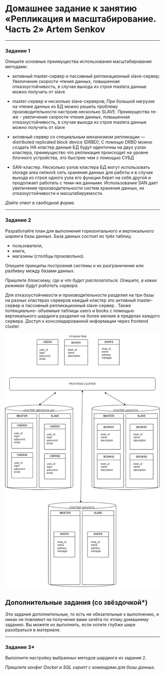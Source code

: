 # Домашнее задание к занятию «Репликация и масштабирование. Часть 2» Artem Senkov
---

### Задание 1

Опишите основные преимущества использования масштабирования методами:

- активный master-сервер и пассивный репликационный slave-сервер;
Увеличение скорости чтения данных, повышенная отказоустойчивость, в случае выхода из строя mastera данные можно получить от slave

- master-сервер и несколько slave-серверов;
  При большой нагрузке на чтение данных из БД можно решить проблему производительности настроив несколько SLAVE. Преимущества те-же - увеличение скорости чтения данных, повышенная отказоустойчивость, в случае выхода из строя mastera данные можно получить от slave
  
- активный сервер со специальным механизмом репликации — distributed replicated block device (DRBD);
С помощю DRBD можно создать HA кластер данные БД будут идентичны на двух узлах кластера, преимущество что репликация происходит на уровне блочного устройства, это быстрее чем с помощью СУБД

- SAN-кластер.
Несколько узлов кластера БД могут использовать storage area network сеть хранения данных для работы и в случае выхода из строя одного узла его функции берет на себя другой и продолжает работать с теми-же данными. Использование SAN дает увеличение производительности систем хранения данных, их отказоустойчивости и масштабируемости. 

*Дайте ответ в свободной форме.*

---

### Задание 2


Разработайте план для выполнения горизонтального и вертикального шаринга базы данных. База данных состоит из трёх таблиц: 

- пользователи, 
- книги, 
- магазины (столбцы произвольно). 

Опишите принципы построения системы и их разграничение или разбивку между базами данных.

*Пришлите блоксхему, где и что будет располагаться. Опишите, в каких режимах будут работать сервера.* 

Для отказоустойчивости и производительности разделил на три базы на разных кластерах серверов каждый кластер это активный master-сервер и пассивный репликационный slave-сервер . Также потенциально- объемные таблицы users и books с помощью вертикального шардинга разделил на более мелкие в пределах каждого сервера. Доступ к консолидированной информации через frontend cluster.

![dbcluster](https://github.com/artem-senkov/netology/blob/main/db-replication_p2/dbcluster.png)

## Дополнительные задания (со звёздочкой*)
Эти задания дополнительные, то есть не обязательные к выполнению, и никак не повлияют на получение вами зачёта по этому домашнему заданию. Вы можете их выполнить, если хотите глубже шире разобраться в материале.

---
### Задание 3*

Выполните настройку выбранных методов шардинга из задания 2.

*Пришлите конфиг Docker и SQL скрипт с командами для базы данных*.
